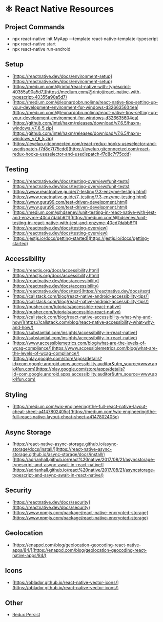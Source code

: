 # ⚛ React Native Resources

## Project Commands

- npx react-native init MyApp --template react-native-template-typescript
- npx react-native start
- npx react-native run-android

## Setup

- [https://reactnative.dev/docs/environment-setup](https://reactnative.dev/docs/environment-setup)
- [https://medium.com/@rintoj/react-native-with-typescript-40355a90a5d7](https://medium.com/@rintoj/react-native-with-typescript-40355a90a5d7)
- [https://medium.com/@leonardobrunolima/react-native-tips-setting-up-your-development-environment-for-windows-d326635604ea](https://medium.com/@leonardobrunolima/react-native-tips-setting-up-your-development-environment-for-windows-d326635604ea)
- [https://github.com/intel/haxm/releases/download/v7.6.5/haxm-windows_v7_6_5.zip](https://github.com/intel/haxm/releases/download/v7.6.5/haxm-windows_v7_6_5.zip)
- [https://levelup.gitconnected.com/react-redux-hooks-useselector-and-usedispatch-f7d8c7f75cdd](https://levelup.gitconnected.com/react-redux-hooks-useselector-and-usedispatch-f7d8c7f75cdd)


## Testing

- [https://reactnative.dev/docs/testing-overview#unit-tests](https://reactnative.dev/docs/testing-overview#unit-tests)
- [https://www.reactnative.guide/7-testing/7.3-enzyme-testing.html](https://www.reactnative.guide/7-testing/7.3-enzyme-testing.html)
- [https://www.guru99.com/test-driven-development.html](https://www.guru99.com/test-driven-development.html)
- [https://medium.com/@hdsenevi/unit-testing-in-react-native-with-jest-and-enzyme-40cd7dabb6f1](https://medium.com/@hdsenevi/unit-testing-in-react-native-with-jest-and-enzyme-40cd7dabb6f1)
- [https://reactnative.dev/docs/testing-overview](https://reactnative.dev/docs/testing-overview)
- [https://jestjs.io/docs/getting-started](https://jestjs.io/docs/getting-started)

## Accessibility

- [https://reactjs.org/docs/accessibility.html](https://reactjs.org/docs/accessibility.html)
- [https://reactnative.dev/docs/accessibility](https://reactnative.dev/docs/accessibility)
- [https://reactnative.dev/docs/text](https://reactnative.dev/docs/text)
- [https://callstack.com/blog/react-native-android-accessibility-tips/](https://callstack.com/blog/react-native-android-accessibility-tips/)
- [https://pusher.com/tutorials/accessible-react-native](https://pusher.com/tutorials/accessible-react-native)
- [https://callstack.com/blog/react-native-accessibility-what-why-and-how/](https://callstack.com/blog/react-native-accessibility-what-why-and-how/)
- [https://substantial.com/insights/accessibility-in-react-native](https://substantial.com/insights/accessibility-in-react-native)
- [https://www.accessiblemetrics.com/blog/what-are-the-levels-of-wcag-compliance/](https://www.accessiblemetrics.com/blog/what-are-the-levels-of-wcag-compliance/)
- [https://play.google.com/store/apps/details?id=com.google.android.apps.accessibility.auditor&utm_source=www.apk4fun.com](https://play.google.com/store/apps/details?id=com.google.android.apps.accessibility.auditor&utm_source=www.apk4fun.com)

## Styling

- [https://medium.com/wix-engineering/the-full-react-native-layout-cheat-sheet-a4147802405c](https://medium.com/wix-engineering/the-full-react-native-layout-cheat-sheet-a4147802405c)

## Async Storage

- [https://react-native-async-storage.github.io/async-storage/docs/install/](https://react-native-async-storage.github.io/async-storage/docs/install/)
- [https://adrianhall.github.io/react%20native/2017/08/21/asyncstorage-typescript-and-async-await-in-react-native/](https://adrianhall.github.io/react%20native/2017/08/21/asyncstorage-typescript-and-async-await-in-react-native/)

## Security

- [https://reactnative.dev/docs/security](https://reactnative.dev/docs/security)
- [https://www.npmjs.com/package/react-native-encrypted-storage](https://www.npmjs.com/package/react-native-encrypted-storage)

## Geolocation

- [https://enappd.com/blog/geolocation-geocoding-react-native-apps/84/](https://enappd.com/blog/geolocation-geocoding-react-native-apps/84/)

## Icons

- [https://oblador.github.io/react-native-vector-icons/](https://oblador.github.io/react-native-vector-icons/)

## Other
- [Redux Persist](https://itnext.io/react-native-why-you-should-be-using-redux-persist-8ad1d68fa48b)
